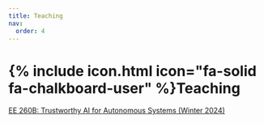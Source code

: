 ```yaml
---
title: Teaching
nav:
  order: 4
---
```


# {% include icon.html icon="fa-solid fa-chalkboard-user" %}Teaching

[EE 260B: Trustworthy AI for Autonomous Systems (Winter 2024)](https://sites.google.com/ucr.edu/ee260b-w24)
